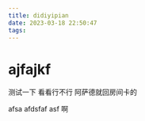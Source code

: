 ```yaml
---
title: didiyipian
date: 2023-03-18 22:50:47
tags:
---
```


# ajfajkf
测试一下 看看行不行
阿萨德就回房间卡的


afsa
afdsfaf asf 啊

